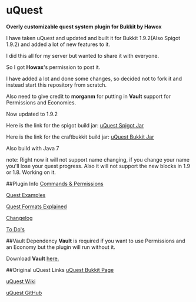 # uQuest
**Overly customizable quest system plugin for Bukkit by Hawox**

I have taken uQuest and updated and built it for Bukkit 1.9.2(Also Spigot 1.9.2) and added a lot of new features to it.

I did this all for my server but wanted to share it with everyone.

So I got **Howax**'s permission to post it.

I have added a lot and done some changes, so decided not to fork it and instead start this repository from scratch.

Also need to give credit to **morganm** for putting in **Vault** support for Permissions and Economies.

Now updated to 1.9.2

Here is the link for the spigot build jar: [uQuest Spigot Jar](https://dl.dropboxusercontent.com/u/58005429/uQuestSpigot/uQuest.jar)

Here is the link for the craftbukkit build jar: [uQuest Bukkit Jar](https://dl.dropboxusercontent.com/u/58005429/uQuestBukkit/uQuest.jar)

Also build with Java 7

note: Right now it will not support name changing, if you change your name  you'll lose your quest progress.
      Also it will not support the new blocks in 1.9 or 1.8. Working on it.

##Plugin Info
[Commands & Permissions](https://github.com/Croyd/uQuest/wiki/Commands-&-Permissions)

[Quest Examples](https://github.com/Croyd/uQuest/wiki/Quest-Examples)

[Quest Formats Explained](https://github.com/Croyd/uQuest/wiki/Quest-Formats--Explained)

[Changelog](https://github.com/Croyd/uQuest/wiki/Changelog)

[To Do's](https://github.com/Croyd/uQuest/wiki/To-Do%27s)

##Vault Dependency
**Vault** is required if you want to use Permissions and an Economy but the plugin will run without it.

Download **Vault** [here.](http://dev.bukkit.org/server-mods/vault/)

##Original uQuest Links
[uQuest Bukkit Page](http://forums.bukkit.org/threads/fun-econ-dev-uquest-v1-03-overly-customizable-quest-system-cb-602.7092/page-13#post-186819)

[uQuest Wiki](http://hawox.wikispaces.com/)

[uQuest GitHub](https://github.com/Hawox/uQuest)
